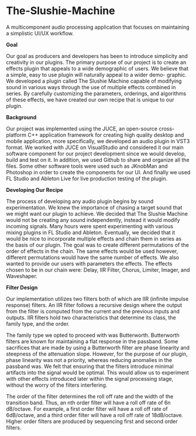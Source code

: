 # The-Slushie-Machine
A multicomponent audio processing application that focuses on maintaining a simplistic UI/UX workflow.

**Goal**

Our goal as producers and developers has been to introduce simplicity and creativity in our plugins. The primary purpose of our project is to create an effects plugin that appeals to a wide demographic of users. We believe that a simple, easy to use plugin will naturally appeal to a wider demo-
graphic. We developed a plugin called The Slushie Machine capable of modifying sound in various ways through the use of multiple effects combined in series. By carefully customizing the parameters, orderings, and algorithms of these effects, we have created our own recipe that is unique to our plugin.

**Background**

Our project was implemented using the JUCE, an open-source cross-platform C++ application framework for creating high quality desktop and mobile application, more specifically, we developed an audio plugin in VST3 format. We worked with JUCE on VisualStudio and considered it our main software component for our project development since we would develop, build and test on it. In addition, we used Github  to share and organize all the files. Some other software tools were used such as JKnobMan and Photoshop in order to create the components for our UI. And finally we used FL Studio and Ableton Live for live production testing of the plugin. 

**Developing Our Recipe**

The process of developing any audio plugin begins by sound experimentation. We knew the importance of chasing a target sound that we might want our plugin to achieve. We decided that The Slushie Machine would not be creating any sound independently, instead it would modify incoming signals. Many hours were spent experimenting with various mixing plugins in FL Studio and Ableton. Eventually, we decided that it would be nice to incorporate multiple effects and chain them in series as the basis of our plugin. The goal was to create different permutations of the order of effects in the chain. The same effects would be used however, different permutations would have the same number of effects. We also wanted to provide our users with parameters the effects. The effects chosen to be in our chain were: Delay, IIR Filter, Chorus, Limiter, Imager, and Waveshaper.


**Filter Design**

Our implementation utilizes two filters both of which are IIR (infinite impulse response) filters. An IIR filter follows a recursive design where the output from the filter is computed from the current and the previous inputs and outputs. IIR filters hold two characteristics that determine its class, the family type, and the order. 

The family type we opted to proceed with was Butterworth. Butterworth filters are known for maintaining a flat response in the passband. Some sacrifices that are made by using a Butterworth filter are phase linearity and steepness of the attenuation slope. However, for the purpose of our plugin, phase linearity was not a priority, whereas reducing anomalies in the passband was. We felt that ensuring that the filters introduce minimal artifacts into the signal would be optimal. This would allow us to experiment with other effects introduced later within the signal processing stage, without the worry of the filters interfering.

The order of the filter determines the roll off rate and the width of the transition band. Thus, an nth order filter will have a roll off rate of 6n dB/octave. For example, a first order filter will have a roll off rate of 6dB/octave, and a third order filter will have a roll off rate of 18dB/octave. Higher order filters are produced by sequencing first and second order filters.
